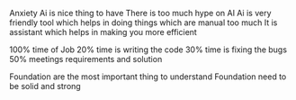 Anxiety
Ai is nice thing to have 
There is too much hype on AI
Ai is very friendly tool which helps in doing things which are manual too much
It is assistant which helps in making you more efficient


100% time of Job
20% time is writing the code
30% time is fixing the bugs
50% meetings requirements and solution

Foundation are the most important thing to understand 
Foundation need to be solid and strong 

